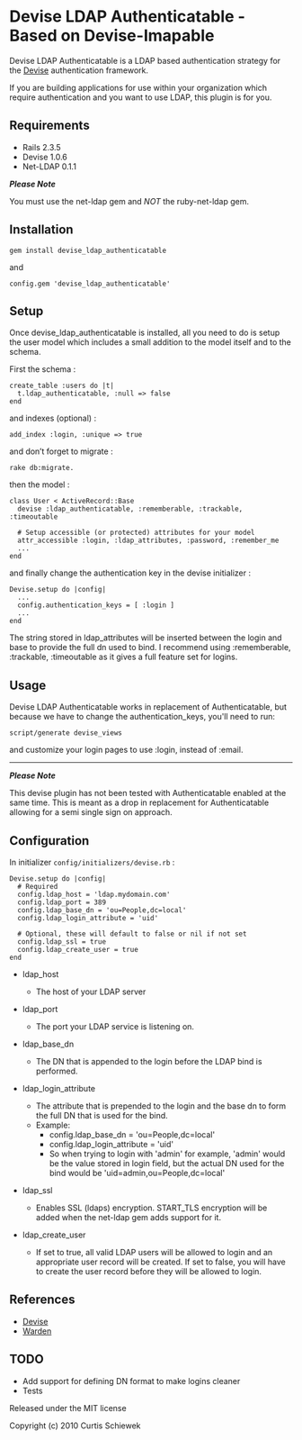 Devise LDAP Authenticatable - Based on Devise-Imapable
=================

Devise LDAP Authenticatable is a LDAP based authentication strategy for the [Devise](http://github.com/plataformatec/devise) authentication framework.

If you are building applications for use within your organization which require authentication and you want to use LDAP, this plugin is for you.

Requirements
------------

- Rails 2.3.5
- Devise 1.0.6
- Net-LDAP 0.1.1 

**_Please Note_**

You must use the net-ldap gem and _NOT_ the ruby-net-ldap gem.  

Installation
------------

	gem install devise_ldap_authenticatable

and
	
	config.gem 'devise_ldap_authenticatable'

Setup
-----

Once devise\_ldap\_authenticatable is installed, all you need to do is setup the user model which includes a small addition to the model itself and to the schema.

First the schema :

    create_table :users do |t|
      t.ldap_authenticatable, :null => false
    end

and indexes (optional) :

    add_index :login, :unique => true

and don’t forget to migrate :

    rake db:migrate.

then the model :

    class User < ActiveRecord::Base
      devise :ldap_authenticatable, :rememberable, :trackable, :timeoutable

      # Setup accessible (or protected) attributes for your model
      attr_accessible :login, :ldap_attributes, :password, :remember_me
      ...
    end

and finally change the authentication key in the devise initializer :

	Devise.setup do |config|
	  ...
	  config.authentication_keys = [ :login ]
	  ...
	end

The string stored in ldap_attributes will be inserted between the login and base to provide the full dn used to bind.
I recommend using :rememberable, :trackable, :timeoutable as it gives a full feature set for logins.

Usage
-----

Devise LDAP Authenticatable works in replacement of Authenticatable, 
but because we have to change the authentication\_keys, you'll need to run:

    script/generate devise_views

and customize your login pages to use :login, instead of :email.

------------------------------------------------------------

**_Please Note_**

This devise plugin has not been tested with Authenticatable enabled at the same time. This is meant as a drop in replacement for Authenticatable allowing for a semi single sign on approach.


Configuration
----------------------

In initializer  `config/initializers/devise.rb` :

    Devise.setup do |config|
      # Required
      config.ldap_host = 'ldap.mydomain.com'
      config.ldap_port = 389
	  config.ldap_base_dn = 'ou=People,dc=local'
	  config.ldap_login_attribute = 'uid'
	
	  # Optional, these will default to false or nil if not set
	  config.ldap_ssl = true
	  config.ldap_create_user = true
    end

* ldap\_host
	* The host of your LDAP server
	
* ldap\_port
	* The port your LDAP service is listening on.
	
* ldap\_base_dn
	* The DN that is appended to the login before the LDAP bind is performed.
	
* ldap\_login_attribute
	* The attribute that is prepended to the login and the base dn to form the
	  full DN that is used for the bind.
	* Example:
		* config.ldap\_base_dn = 'ou=People,dc=local'
		* config.ldap\_login_attribute = 'uid'
		* So when trying to login with 'admin' for example, 'admin' would be
		  the value stored in login field, but the actual DN used for the bind
		  would be 'uid=admin,ou=People,dc=local'
		
* ldap\_ssl
	* Enables SSL (ldaps) encryption.  START_TLS encryption will be added when the net-ldap gem adds support for it.

* ldap\_create\_user
	* If set to true, all valid LDAP users will be allowed to login and an appropriate user record will be created.
      If set to false, you will have to create the user record before they will be allowed to login.


References
----------

* [Devise](http://github.com/plataformatec/devise)
* [Warden](http://github.com/hassox/warden)


TODO
----

- Add support for defining DN format to make logins cleaner
- Tests

Released under the MIT license

Copyright (c) 2010 Curtis Schiewek
